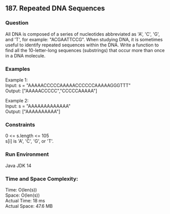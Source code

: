 ## 187. Repeated DNA Sequences

### Question
All DNA is composed of a series of nucleotides abbreviated as 'A', 'C', 'G', and 'T', for example: "ACGAATTCCG". When studying DNA, it is sometimes useful to identify repeated sequences within the DNA. Write a function to find all the 10-letter-long sequences (substrings) that occur more than once in a DNA molecule.

### Examples
Example 1:  
Input: s = "AAAAACCCCCAAAAACCCCCCAAAAAGGGTTT"  
Output: ["AAAAACCCCC","CCCCCAAAAA"]

Example 2:  
Input: s = "AAAAAAAAAAAAA"  
Output: ["AAAAAAAAAA"]

### Constraints
0 <= s.length <= 105  
s[i] is 'A', 'C', 'G', or 'T'.

### Run Environment
Java JDK 14

### Time and Space Complexity:
Time: O(len(s))  
Space: O(len(s))  
Actual Time: 18 ms  
Actual Space: 47.6 MB
